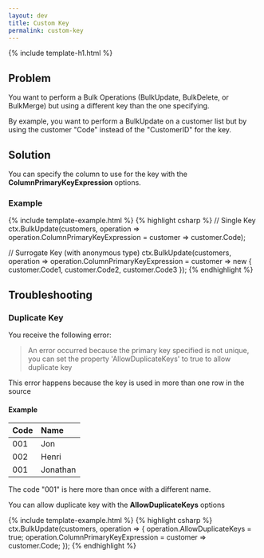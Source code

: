 ```yaml
---
layout: dev
title: Custom Key
permalink: custom-key
---
```


{% include template-h1.html %}

## Problem
You want to perform a Bulk Operations (BulkUpdate, BulkDelete, or BulkMerge) but using a different key than the one specifying.

By example, you want to perform a BulkUpdate on a customer list but by using the customer "Code" instead of the "CustomerID" for the key.

## Solution
You can specify the column to use for the key with the **ColumnPrimaryKeyExpression** options.

### Example

{% include template-example.html %} 
{% highlight csharp %}
// Single Key
ctx.BulkUpdate(customers, operation => operation.ColumnPrimaryKeyExpression =
    customer => customer.Code);

// Surrogate Key (with anonymous type)
ctx.BulkUpdate(customers, operation => operation.ColumnPrimaryKeyExpression =
    customer => new { customer.Code1, customer.Code2, customer.Code3 });
{% endhighlight %}

## Troubleshooting

### Duplicate Key
You receive the following error:
>  An error occurred because the primary key specified is not unique, you can set the property 'AllowDuplicateKeys' to true to allow duplicate key

This error happens because the key is used in more than one row in the source

#### Example 

| Code | Name  |
| :--- | :---- |
| 001  | Jon |
| 002  | Henri |
| 001  | Jonathan |

The code "001" is here more than once with a different name.

You can allow duplicate key with the **AllowDuplicateKeys** options

{% include template-example.html %} 
{% highlight csharp %}
ctx.BulkUpdate(customers, operation =>
{
    operation.AllowDuplicateKeys = true;
    operation.ColumnPrimaryKeyExpression = customer => customer.Code;
});
{% endhighlight %}
